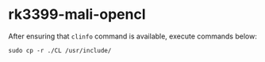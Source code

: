 # rk3399-mali-opencl

After ensuring that `clinfo` command is available, execute commands below:

```shell
sudo cp -r ./CL /usr/include/
```

